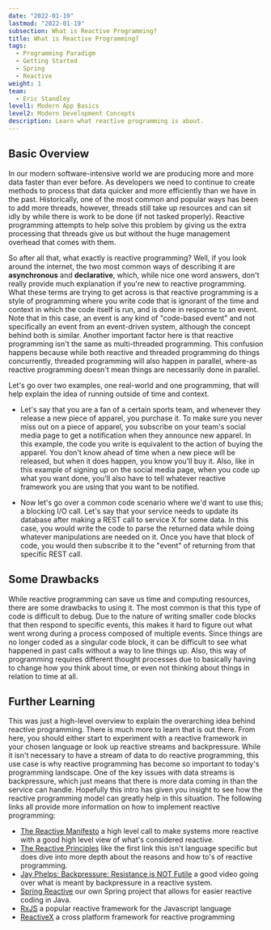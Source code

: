 ```yaml
---
date: "2022-01-19"
lastmod: "2022-01-19"
subsection: What is Reactive Programming?
title: What is Reactive Programming?
tags:
  - Programming Paradigm
  - Getting Started
  - Spring
  - Reactive
weight: 1
team:
  - Eric Standley
level1: Modern App Basics
level2: Modern Development Concepts
description: Learn what reactive programming is about.
---
```


## Basic Overview

In our modern software-intensive world we are producing more and more data faster than ever before. As developers we need to continue to create methods to process that data quicker and more efficiently than we have in the past. Historically, one of the most common and popular ways has been to add more threads, however, threads still take up resources and can sit idly by while there is work to be done (if not tasked properly). Reactive programming attempts to help solve this problem by giving us the extra processing that threads give us but without the huge management overhead that comes with them.

So after all that, what exactly is reactive programming? Well, if you look around the internet, the two most common ways of describing it are **asynchronous** and **declarative**, which, while nice one word answers, don't really provide much explanation if you're new to reactive programming. What these terms are trying to get across is that reactive programming is a style of programming where you write code that is ignorant of the time and context in which the code itself is run, and is done in response to an event. Note that in this case, an event is any kind of "code-based event" and not specifically an event from an event-driven system, although the concept behind both is similar. Another important factor here is that reactive programming isn't the same as multi-threaded programming. This confusion happens because while both reactive and threaded programming do things concurrently, threaded programming will also happen in parallel, where-as reactive programming doesn't mean things are necessarily done in parallel.

Let's go over two examples, one real-world and one programming, that will help explain the idea of running outside of time and context.

- Let's say that you are a fan of a certain sports team, and whenever they release a new piece of apparel, you purchase it. To make sure you never miss out on a piece of apparel, you subscribe on your team's social media page to get a notification when they announce new apparel. In this example, the code you write is equivalent to the action of buying the apparel. You don't know ahead of time when a new piece will be released, but when it does happen, you know you'll buy it. Also, like in this example of signing up on the social media page, when you code up what you want done, you'll also have to tell whatever reactive framework you are using that you want to be notified.

- Now let's go over a common code scenario where we'd want to use this; a blocking I/O call. Let's say that your service needs to update its database after making a REST call to service X for some data. In this case, you would write the code to parse the returned data while doing whatever manipulations are needed on it. Once you have that block of code, you would then subscribe it to the "event" of returning from that specific REST call.

## Some Drawbacks

While reactive programming can save us time and computing resources, there are some drawbacks to using it. The most common is that this type of code is difficult to debug. Due to the nature of writing smaller code blocks that then respond to specific events, this makes it hard to figure out what went wrong during a process composed of multiple events. Since things are no longer coded as a singular code block, it can be difficult to see what happened in past calls without a way to line things up. Also, this way of programming requires different thought processes due to basically having to change how you think about time, or even not thinking about things in relation to time at all.

## Further Learning

This was just a high-level overview to explain the overarching idea behind reactive programming. There is much more to learn that is out there. From here, you should either start to experiment with a reactive framework in your chosen language or look up reactive streams and backpressure. While it isn't necessary to have a stream of data to do reactive programming, this use case is why reactive programming has become so important to today's programming landscape. One of the key issues with data streams is backpressure, which just means that there is more data coming in than the service can handle. Hopefully this intro has given you insight to see how the reactive programming model can greatly help in this situation. The following links all provide more information on how to implement reactive programming:

- [The Reactive Manifesto](https://www.reactivemanifesto.org/) a high level call to make systems more reactive with a good high level view of what's considered reactive.
- [The Reactive Principles](https://principles.reactive.foundation/) like the first link this isn't language specific but does dive into more depth about the reasons and how to's of reactive programming.
- [Jay Phelps: Backpressure: Resistance is NOT Futile](https://www.youtube.com/watch?v=I6eZ4ZyI1Zg) a good video going over what is meant by backpressure in a reactive system.
- [Spring Reactive](https://spring.io/reactive) our own Spring project that allows for easier reactive coding in Java.
- [RxJS](https://rxjs.dev/) a popular reactive framework for the Javascript language
- [ReactiveX](https://reactivex.io/) a cross platform framework for reactive programming
